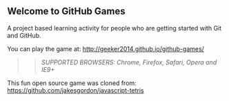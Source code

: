 ## Welcome to GitHub Games

A project based learning activity for people who are getting started with Git and GitHub.

You can play the game at: http://geeker2014.github.io/github-games/

>> _*SUPPORTED BROWSERS*: Chrome, Firefox, Safari, Opera and IE9+_

This fun open source game was cloned from: https://github.com/jakesgordon/javascript-tetris
